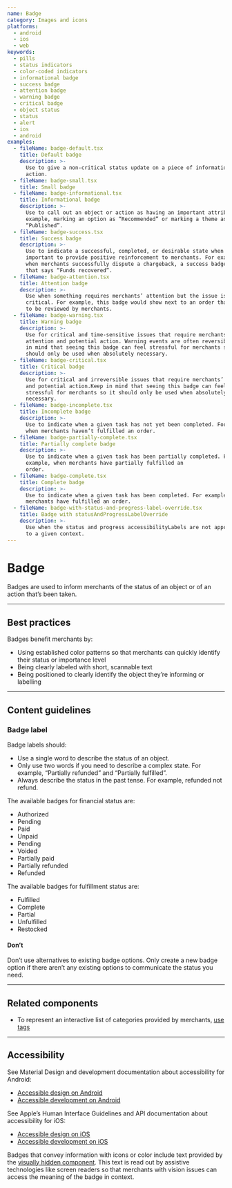 ```yaml
---
name: Badge
category: Images and icons
platforms:
  - android
  - ios
  - web
keywords:
  - pills
  - status indicators
  - color-coded indicators
  - informational badge
  - success badge
  - attention badge
  - warning badge
  - critical badge
  - object status
  - status
  - alert
  - ios
  - android
examples:
  - fileName: badge-default.tsx
    title: Default badge
    description: >-
      Use to give a non-critical status update on a piece of information or
      action.
  - fileName: badge-small.tsx
    title: Small badge
  - fileName: badge-informational.tsx
    title: Informational badge
    description: >-
      Use to call out an object or action as having an important attribute. For
      example, marking an option as “Recommended” or marking a theme as
      “Published”.
  - fileName: badge-success.tsx
    title: Success badge
    description: >-
      Use to indicate a successful, completed, or desirable state when it’s
      important to provide positive reinforcement to merchants. For example,
      when merchants successfully dispute a chargeback, a success badge shows
      that says “Funds recovered”.
  - fileName: badge-attention.tsx
    title: Attention badge
    description: >-
      Use when something requires merchants’ attention but the issue isn’t
      critical. For example, this badge would show next to an order that needs
      to be reviewed by merchants.
  - fileName: badge-warning.tsx
    title: Warning badge
    description: >-
      Use for critical and time-sensitive issues that require merchants’
      attention and potential action. Warning events are often reversible.Keep
      in mind that seeing this badge can feel stressful for merchants so it
      should only be used when absolutely necessary.
  - fileName: badge-critical.tsx
    title: Critical badge
    description: >-
      Use for critical and irreversible issues that require merchants’ attention
      and potential action.Keep in mind that seeing this badge can feel
      stressful for merchants so it should only be used when absolutely
      necessary.
  - fileName: badge-incomplete.tsx
    title: Incomplete badge
    description: >-
      Use to indicate when a given task has not yet been completed. For example,
      when merchants haven’t fulfilled an order.
  - fileName: badge-partially-complete.tsx
    title: Partially complete badge
    description: >-
      Use to indicate when a given task has been partially completed. For
      example, when merchants have partially fulfilled an
      order.
  - fileName: badge-complete.tsx
    title: Complete badge
    description: >-
      Use to indicate when a given task has been completed. For example, when
      merchants have fulfilled an order.
  - fileName: badge-with-status-and-progress-label-override.tsx
    title: Badge with statusAndProgressLabelOverride
    description: >-
      Use when the status and progress accessibilityLabels are not appropriate
      to a given context.
---
```


# Badge

Badges are used to inform merchants of the status of an object or of an action that’s been taken.

---

## Best practices

Badges benefit merchants by:

- Using established color patterns so that merchants can quickly identify their status or importance level
- Being clearly labeled with short, scannable text
- Being positioned to clearly identify the object they’re informing or labelling

---

## Content guidelines

### Badge label

Badge labels should:

- Use a single word to describe the status of an object.
- Only use two words if you need to describe a complex state. For example, “Partially refunded” and “Partially fulfilled”.
- Always describe the status in the past tense. For example, refunded not refund.

The available badges for financial status are:

- Authorized
- Pending
- Paid
- Unpaid
- Pending
- Voided
- Partially paid
- Partially refunded
- Refunded

The available badges for fulfillment status are:

- Fulfilled
- Complete
- Partial
- Unfulfilled
- Restocked

<!-- usagelist -->

#### Don’t

Don’t use alternatives to existing badge options. Only create a new badge option if there aren’t any existing options to communicate the status you need.

<!-- end -->

---

## Related components

- To represent an interactive list of categories provided by merchants, [use tags](https://polaris.shopify.com/components/forms/tag)

---

## Accessibility

<!-- content-for: android -->

See Material Design and development documentation about accessibility for Android:

- [Accessible design on Android](https://material.io/design/usability/accessibility.html)
- [Accessible development on Android](https://developer.android.com/guide/topics/ui/accessibility/)

<!-- /content-for -->

<!-- content-for: ios -->

See Apple’s Human Interface Guidelines and API documentation about accessibility for iOS:

- [Accessible design on iOS](https://developer.apple.com/design/human-interface-guidelines/ios/app-architecture/accessibility/)
- [Accessible development on iOS](https://developer.apple.com/accessibility/ios/)

<!-- /content-for -->

<!-- content-for: web -->

Badges that convey information with icons or color include text provided by the [visually hidden component](https://polaris.shopify.com/components/titles-and-text/visually-hidden#navigation). This text is read out by assistive technologies like screen readers so that merchants with vision issues can access the meaning of the badge in context.

<!-- /content-for -->
